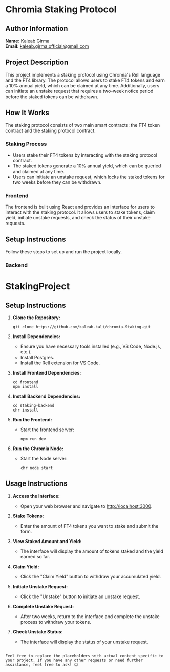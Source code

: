 # Chromia Staking Protocol

## Author Information
**Name:** Kaleab Girma  
**Email:** kaleab.girma.official@gmail.com

## Project Description
This project implements a staking protocol using Chromia's Rell language and the FT4 library. The protocol allows users to stake FT4 tokens and earn a 10% annual yield, which can be claimed at any time. Additionally, users can initiate an unstake request that requires a two-week notice period before the staked tokens can be withdrawn.

## How It Works
The staking protocol consists of two main smart contracts: the FT4 token contract and the staking protocol contract.

### Staking Process
- Users stake their FT4 tokens by interacting with the staking protocol contract.
- The staked tokens generate a 10% annual yield, which can be queried and claimed at any time.
- Users can initiate an unstake request, which locks the staked tokens for two weeks before they can be withdrawn.

### Frontend
The frontend is built using React and provides an interface for users to interact with the staking protocol. It allows users to stake tokens, claim yield, initiate unstake requests, and check the status of their unstake requests.

## Setup Instructions
Follow these steps to set up and run the project locally.

### Backend

# StakingProject

## Setup Instructions

1. **Clone the Repository:**
   ```
   git clone https://github.com/kaleab-kali/chromia-Staking.git
   
   ```

2. **Install Dependencies:**
   - Ensure you have necessary tools installed (e.g., VS Code, Node.js, etc.).
   - Install Postgres.
   - Install the Rell extension for VS Code.

3. **Install Frontend Dependencies:**
   ```
   cd frontend
   npm install
   ```

4. **Install Backend Dependencies:**
   ```
   cd staking-backend
   chr install
   ```

5. **Run the Frontend:**
   - Start the frontend server:
     ```
     npm run dev
     ```

6. **Run the Chromia Node:**
   - Start the Node server:
     ```
     chr node start
     ```

## Usage Instructions

1. **Access the Interface:**
   - Open your web browser and navigate to [http://localhost:3000](http://localhost:3000).

2. **Stake Tokens:**
   - Enter the amount of FT4 tokens you want to stake and submit the form.

3. **View Staked Amount and Yield:**
   - The interface will display the amount of tokens staked and the yield earned so far.

4. **Claim Yield:**
   - Click the "Claim Yield" button to withdraw your accumulated yield.

5. **Initiate Unstake Request:**
   - Click the "Unstake" button to initiate an unstake request.

6. **Complete Unstake Request:**
   - After two weeks, return to the interface and complete the unstake process to withdraw your tokens.

7. **Check Unstake Status:**
   - The interface will display the status of your unstake request.
```

Feel free to replace the placeholders with actual content specific to your project. If you have any other requests or need further assistance, feel free to ask! 😊